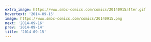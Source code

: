 ```yaml
---
extra_image: https://www.smbc-comics.com/comics/20140915after.gif
hovertext: '2014-09-15'
image: https://www.smbc-comics.com/comics/20140915.png
next: '2014-09-16'
prev: '2014-09-14'
title: '2014-09-15'
---
```

